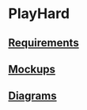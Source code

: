 # PlayHard
## [Requirements](https://github.com/Lst11/PlayHard/tree/master/documentation)
## [Mockups](https://github.com/Lst11/PlayHard/tree/master/mockups)
## [Diagrams](https://github.com/Lst11/PlayHard/tree/master/diagrams)